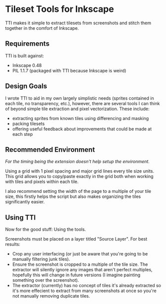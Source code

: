 Tileset Tools for Inkscape
==========================

TTI makes it simple to extract tilesets from screenshots and stitch them
together in the comfort of Inkscape.

Requirements
------------

TTI is built against:

* Inkscape 0.48
* PIL 1.1.7 (packaged with TTI because Inkscape is weird)


Design Goals
------------

I wrote TTI to aid in my own largely simplistic needs (sprites contained in each
tile, no transparency, etc.), however, there are several tools I can think of
beyond simple tile extraction and pixel vectorization. These include:

* extracting sprites from known tiles using differencing and masking
* packing tilesets
* offering useful feedback about improvements that could be made at each step


Recommended Environment
-----------------------

_For the timing being the extension doesn't help setup the environment._

Using a grid with 1 pixel spacing and major grid lines every tile size units.
This grid allows you to copy/paste exactly in the grid both when working with
tiles and pixels within each tile.

I also recommend setting the width of the page to a multiple of your tile size,
this firstly helps the script but also makes organizing the tiles significantly
easier.

Using TTI
---------

Now for the good stuff: Using the tools.

Screenshots must be placed on a layer titled "Source Layer". For best results:

* Crop any user interfacing (or just be aware that you're going to be manually
filtering junk tiles).
* Ensure the screenshot is cropped to a multiple of the tile size.
The extractor will silently ignore any images that aren't perfect multiples,
hopefully this will change in future versions (I imagine painting something
over the screenshot).
* The extractor (currently) has no concept of tiles it's already extracted so
it's more effecient to extract from many screenshots at once so you're not
manually removing duplicate tiles.
